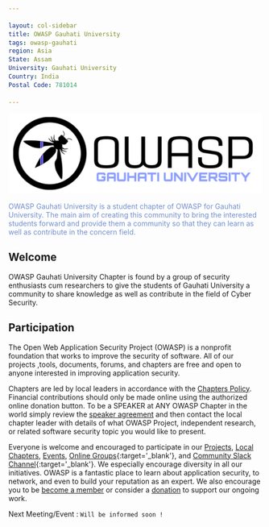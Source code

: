 ```yaml
---

layout: col-sidebar
title: OWASP Gauhati University
tags: owasp-gauhati
region: Asia
State: Assam
University: Gauhati University
Country: India
Postal Code: 781014

---
```



![OWASP www-chapter-owasp-gauhati-university](assets/images/OWASP_GU.png
"OWASP Gauhati University Chapter")

<div style='color:#728FCE;'>

OWASP Gauhati University is a student chapter of OWASP for Gauhati University. The main aim of creating this community to bring the interested students forward and provide them a community so that they can learn as well as contribute in the concern field.


</div>

## Welcome
OWASP Gauhati University Chapter is found by a group of security enthusiasts cum researchers to give the students of Gauhati University a community to share knowledge as well as contribute in the field of Cyber Security.

## Participation
The Open Web Application Security Project (OWASP) is a nonprofit foundation that works to improve the security of software. All of our projects ,tools, documents, forums, and chapters are free and open to anyone interested in improving application security. 

Chapters are led by local leaders in accordance with the [Chapters Policy](/www-policy/operational/chapters). Financial contributions should only be made online using the authorized online donation button. To be a SPEAKER at ANY OWASP Chapter in the world simply review the [speaker agreement](/www-policy/legal/speaker-agreement) and then contact the local chapter leader with details of what OWASP Project, independent research, or related software security topic you would like to present.

Everyone is welcome and encouraged to participate in our [Projects](/projects/), [Local Chapters](/chapters/), [Events](/events/), [Online Groups](https://groups.google.com/a/owasp.com/){:target='_blank'}, and [Community Slack Channel](https://owasp.slack.com/){:target='_blank'}. We especially encourage diversity in all our initiatives. OWASP is a fantastic place to learn about application security, to network, and even to build your reputation as an expert. We also encourage you to be [become a member](/membership/) or consider a [donation](/donate/) to support our ongoing work.

Next Meeting/Event : `Will be informed soon !`
